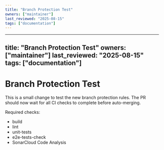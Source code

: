 ```yaml
---
title: "Branch Protection Test"
owners: ["maintainer"]
last_reviewed: "2025-08-15"
tags: ["documentation"]
---
```


---
title: "Branch Protection Test"
owners: ["maintainer"]
last_reviewed: "2025-08-15"
tags: ["documentation"]
---

# Branch Protection Test

This is a small change to test the new branch protection rules.
The PR should now wait for all CI checks to complete before auto-merging.

Required checks:
- build
- lint  
- unit-tests
- e2e-tests-check
- SonarCloud Code Analysis

